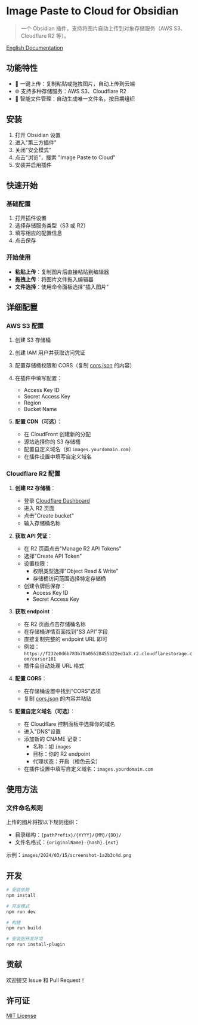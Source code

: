 # Image Paste to Cloud for Obsidian

> 一个 Obsidian 插件，支持将图片自动上传到对象存储服务（AWS S3、Cloudflare R2 等）。

[English Documentation](README.md)

## 功能特性

- 🚀 一键上传：复制粘贴或拖拽图片，自动上传到云端
- 🌐 支持多种存储服务：AWS S3、Cloudflare R2
- 📁 智能文件管理：自动生成唯一文件名，按日期组织

## 安装

1. 打开 Obsidian 设置
2. 进入"第三方插件"
3. 关闭"安全模式"
4. 点击"浏览"，搜索 "Image Paste to Cloud"
5. 安装并启用插件

## 快速开始

### 基础配置

1. 打开插件设置
2. 选择存储服务类型（S3 或 R2）
3. 填写相应的配置信息
4. 点击保存

### 开始使用

- **粘贴上传**：复制图片后直接粘贴到编辑器
- **拖拽上传**：将图片文件拖入编辑器
- **文件选择**：使用命令面板选择"插入图片"

## 详细配置

### AWS S3 配置

1. 创建 S3 存储桶
2. 创建 IAM 用户并获取访问凭证
3. 配置存储桶权限和 CORS（复制 [cors.json](cors.json) 的内容）
4. 在插件中填写配置：
   - Access Key ID
   - Secret Access Key
   - Region
   - Bucket Name

5. **配置 CDN（可选）**：
   - 在 CloudFront 创建新的分配
   - 源站选择你的 S3 存储桶
   - 配置自定义域名（如 `images.yourdomain.com`）
   - 在插件设置中填写自定义域名

### Cloudflare R2 配置

1. **创建 R2 存储桶**：
   - 登录 [Cloudflare Dashboard](https://dash.cloudflare.com)
   - 进入 R2 页面
   - 点击"Create bucket"
   - 输入存储桶名称

2. **获取 API 凭证**：
   - 在 R2 页面点击"Manage R2 API Tokens"
   - 选择"Create API Token"
   - 设置权限：
     - 权限类型选择"Object Read & Write"
     - 存储桶访问范围选择特定存储桶
   - 创建令牌后保存：
     - Access Key ID
     - Secret Access Key

3. **获取 endpoint**：
   - 在 R2 页面点击存储桶名称
   - 在存储桶详情页面找到"S3 API"字段
   - 直接复制完整的 endpoint URL 即可
   - 例如：`https://f232e0d6b783b70a05628455b22ed1a3.r2.cloudflarestorage.com/cursor101`
   - 插件会自动处理 URL 格式

4. **配置 CORS**：
   - 在存储桶设置中找到"CORS"选项
   - 复制 [cors.json](cors.json) 的内容并粘贴

5. **配置自定义域名（可选）**：
   - 在 Cloudflare 控制面板中选择你的域名
   - 进入"DNS"设置
   - 添加新的 CNAME 记录：
     - 名称：如 `images`
     - 目标：你的 R2 endpoint
     - 代理状态：开启（橙色云朵）
   - 在插件设置中填写自定义域名：`images.yourdomain.com`

## 使用方法

### 文件命名规则

上传的图片将按以下规则组织：
- 目录结构：`{pathPrefix}/{YYYY}/{MM}/{DD}/`
- 文件名格式：`{originalName}-{hash}.{ext}`

示例：`images/2024/03/15/screenshot-1a2b3c4d.png`

## 开发

```bash
# 安装依赖
npm install

# 开发模式
npm run dev

# 构建
npm run build

# 安装到开发环境
npm run install-plugin
```

## 贡献

欢迎提交 Issue 和 Pull Request！

## 许可证

[MIT License](LICENSE) 
